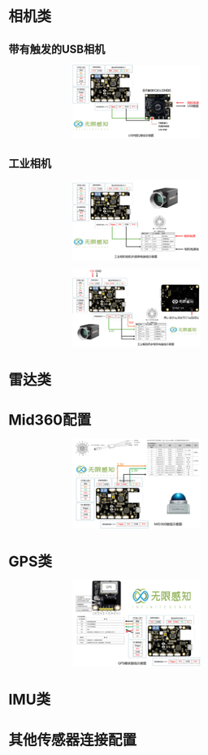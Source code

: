 # 相机类
## 带有触发的USB相机
<p align="center">
<img  style="width:50%;"  alt="usb_camera" src="../picture/link/USB.jpg">
</p>

## 工业相机

<p align="center">
<img  style="width:50%;"  alt="gige_camera" src="../picture/link/CAM.png">
</p>

<p align="center">
<img  style="width:50%;"  alt="gige_power_camera" src="../picture/link/CAM_POWER.png">
</p>


# 雷达类
# Mid360配置

<p align="center">
<img  style="width:50%;"  alt="mid360" src="../picture/link/MID360.png">
</p>

# GPS类

<p align="center">
<img  style="width:50%;"  alt="gps" src="../picture/link/GPS.jpg">
</p>

# IMU类

# 其他传感器连接配置
